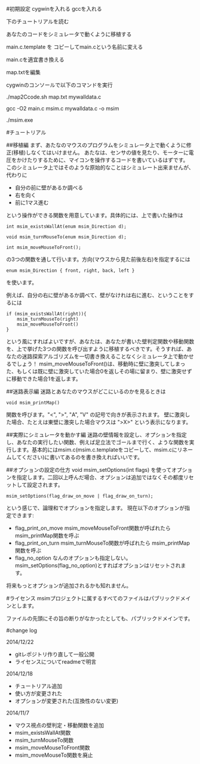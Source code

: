 #初期設定
cygwinを入れる
gccを入れる


下のチュートリアルを読む

あなたのコードをシミュレータで動くように移植する

main.c.template を コピーしてmain.cという名前に変える

main.cを適宜書き換える 

map.txtを編集

cygwinのコンソールで以下のコマンドを実行

./map2Ccode.sh map.txt mywalldata.c

gcc -O2 main.c msim.c mywalldata.c  -o msim

./msim.exe


#チュートリアル

##移植編
まず、あたなのマウスのプログラムをシミュレータ上で動くように修正(移植)しなくてはいけません。 
あたなは、センサの値を見たり、モーターに電圧をかけたりするために、マイコンを操作するコードを書いているはずです。 
このシミュレータ上ではそのような原始的なことはシミュレート出来ませんが、代わりに 
 - 自分の前に壁があるか調べる
 - 右を向く
 - 前に1マス進む

という操作ができる関数を用意しています。具体的には、上で書いた操作は

    int msim_existsWallAt(enum msim_Direction d);

    void msim_turnMouseTo(enum msim_Direction d);

    int msim_moveMouseToFront();

の3つの関数を通して行います。方向(マウスから見た前後左右)を指定するには

    enum msim_Direction { front, right, back, left }
を使います。

例えば、自分の右に壁があるか調べて、壁がなけれは右に進む、ということをするには

    if (msim_existsWallAt(right)){
        msim_turnMouseTo(right)
        msim_moveMouseToFront()
    }
という風にすればよいですが、あなたは、あなたが書いた壁判定関数や移動関数を、上で挙げた3つの関数を呼び出すように移植するべきです。そうすれば、あなたの迷路探索アルゴリズムを一切書き換えることなくシミュレータ上で動かせるでしょう！
msim_moveMouseToFront()は、移動時に壁に激突してしまった、もしくは既に壁に激突していた場合0を返しその場に留まり、壁に激突せずに移動できた場合1を返します。

##迷路表示編
迷路とあなたのマウスがどこにいるのかを見るときは

    void msim_printMap()
関数を呼びます。"<", ">", "A", "V" の記号で向きが表示されます。 
壁に激突した場合、たとえは東壁に激突した場合マウスは ">X>" という表示になります。

##実際にシミュレータを動かす編
迷路の壁情報を設定し、オプションを指定し、あなたの実行したい関数、例えば足立法でゴールまで行く、ような関数を実行します。基本的にはmsim.c(msim.c.templateをコピーして、msim.cにリネームしてください)に書いてあるのを書き換えればいいです。

##オプションの設定の仕方
    void msim_setOptions(int flags)
を使ってオプションを指定します。二回以上呼んだ場合、オプションは追加ではなくその都度リセットして設定されます。

    msim_setOptions(flag_draw_on_move | flag_draw_on_turn);
という感じで、論理和でオプションを指定します。
現在以下のオプションが指定できます:
 - flag_print_on_move
msim_moveMouseToFront関数が呼ばれたら msim_printMap関数を呼ぶ
 - flag_print_on_turn
msim_turnMouseTo関数が呼ばれたら msim_printMap関数を呼ぶ
 - flag_no_option
なんのオプションも指定しない。msim_setOptions(flag_no_option)とすればオプションはリセットされます。

将来もっとオプションが追加されるかも知れません。

#ライセンス
msimプロジェクトに属するすべてのファイルはパブリックドメインとします。

ファイルの先頭にその旨の断りがなかったとしても、パブリックドメインです。

#change log

2014/12/22
- gitレポジトリ作り直して一般公開
- ライセンスについてreadmeで明言 

2014/12/18 
- チュートリアル追加 
- 使い方が変更された 
- オプションが変更された(互換性のない変更) 

2014/11/7 
 - マウス視点の壁判定・移動関数を追加
  - msim_existsWallAt関数
  - msim_turnMouseTo関数
  - msim_moveMouseToFront関数
 - msim_moveMouseTo関数を廃止 
